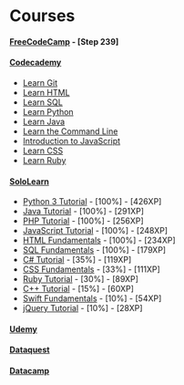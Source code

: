 
Courses
======

#### [FreeCodeCamp](https://www.freecodecamp.org/ttltrk) - [Step 239]

#### [Codecademy](https://www.codecademy.com/ttltrk)
  * [Learn Git]()
  * [Learn HTML]()
  * [Learn SQL]()
  * [Learn Python]()
  * [Learn Java]()
  * [Learn the Command Line]()
  * [Introduction to JavaScript]()
  * [Learn CSS]()
  * [Learn Ruby]()

#### [SoloLearn](https://www.sololearn.com/Profile/3771981)
  * [Python 3 Tutorial](https://www.sololearn.com/Profile/3771981/Python) - [100%] - [426XP]
  * [Java Tutorial](https://www.sololearn.com/Profile/3771981/Java) - [100%] - [291XP]
  * [PHP Tutorial](https://www.sololearn.com/Profile/3771981/PHP) - [100%] - [256XP]
  * [JavaScript Tutorial](https://www.sololearn.com/Profile/3771981/PHP) - [100%] - [248XP]
  * [HTML Fundamentals](https://www.sololearn.com/Profile/3771981/HTML) - [100%] - [234XP]
  * [SQL Fundamentals](https://www.sololearn.com/Profile/3771981/SQL) - [100%] - [179XP]
  * [C# Tutorial](https://www.sololearn.com/Profile/3771981/CSharp) - [35%] - [119XP]
  * [CSS Fundamentals](https://www.sololearn.com/Profile/3771981/CSS) - [33%] - [111XP]
  * [Ruby Tutorial](https://www.sololearn.com/Profile/3771981/Ruby) - [30%] - [89XP]
  * [C++ Tutorial](https://www.sololearn.com/Profile/3771981/CPlusPlus) - [15%] - [60XP]
  * [Swift Fundamentals](https://www.sololearn.com/Profile/3771981/Swift) - [10%] - [54XP]
  * [jQuery Tutorial](https://www.sololearn.com/Profile/3771981/jQuery) - [10%] - [28XP]

#### [Udemy](https://www.udemy.com/home/my-courses/learning/)

#### [Dataquest](https://www.dataquest.io/profile/ttltrk.acc)

#### [Datacamp](https://www.datacamp.com/profile/ttltrk)
